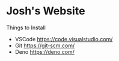 # Josh's Website

Things to Install
- VSCode https://code.visualstudio.com/
- Git https://git-scm.com/
- Deno https://deno.com/
